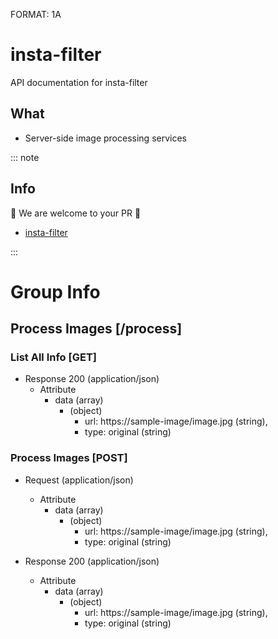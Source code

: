 FORMAT: 1A

# insta-filter

API documentation for insta-filter

## What

* Server-side image processing services

::: note

## Info

:tada: We are welcome to your PR :tada:

- [insta-filter](https://github.com/KENJU/instagram_js_filter.git)

:::

# Group Info

## Process Images [/process]

### List All Info [GET]

+ Response 200 (application/json)
    + Attribute
        + data (array)
            * (object)
                + url: https://sample-image/image.jpg (string),
                + type: original (string)

### Process Images [POST]

+ Request (application/json)
    + Attribute
        + data (array)
            * (object)
                + url: https://sample-image/image.jpg (string),
                + type: original (string)

+ Response 200 (application/json)
    + Attribute
        + data (array)
            * (object)
                + url: https://sample-image/image.jpg (string),
                + type: original (string)


